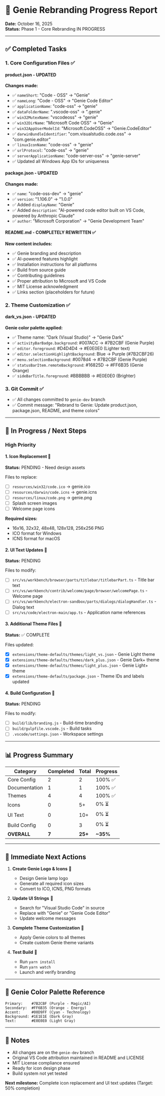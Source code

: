# 🎨 Genie Rebranding Progress Report

**Date:** October 16, 2025  
**Status:** Phase 1 - Core Rebranding IN PROGRESS

---

## ✅ Completed Tasks

### 1. Core Configuration Files ✅

#### product.json - UPDATED
**Changes made:**
- ✅ `nameShort`: "Code - OSS" → "Genie"
- ✅ `nameLong`: "Code - OSS" → "Genie Code Editor"
- ✅ `applicationName`: "code-oss" → "genie"
- ✅ `dataFolderName`: ".vscode-oss" → ".genie"
- ✅ `win32MutexName`: "vscodeoss" → "genie"
- ✅ `win32DirName`: "Microsoft Code OSS" → "Genie"
- ✅ `win32AppUserModelId`: "Microsoft.CodeOSS" → "Genie.CodeEditor"
- ✅ `darwinBundleIdentifier`: "com.visualstudio.code.oss" → "com.genie.editor"
- ✅ `linuxIconName`: "code-oss" → "genie"
- ✅ `urlProtocol`: "code-oss" → "genie"
- ✅ `serverApplicationName`: "code-server-oss" → "genie-server"
- ✅ Updated all Windows App IDs for uniqueness

#### package.json - UPDATED
**Changes made:**
- ✅ `name`: "code-oss-dev" → "genie"
- ✅ `version`: "1.106.0" → "1.0.0"
- ✅ Added `displayName`: "Genie"
- ✅ Added `description`: "AI-powered code editor built on VS Code, powered by Anthropic Claude"
- ✅ `author`: "Microsoft Corporation" → "Genie Development Team"

#### README.md - COMPLETELY REWRITTEN ✅
**New content includes:**
- ✅ Genie branding and description
- ✅ AI-powered features highlight
- ✅ Installation instructions for all platforms
- ✅ Build from source guide
- ✅ Contributing guidelines
- ✅ Proper attribution to Microsoft and VS Code
- ✅ MIT License acknowledgment
- ✅ Links section (placeholders for future)

### 2. Theme Customization ✅

#### dark_vs.json - UPDATED
**Genie color palette applied:**
- ✅ Theme name: "Dark (Visual Studio)" → "Genie Dark"
- ✅ `activityBarBadge.background`: #007ACC → #7B2CBF (Genie Purple)
- ✅ `editor.foreground`: #D4D4D4 → #E0E0E0 (Lighter text)
- ✅ `editor.selectionHighlightBackground`: Blue → Purple (#7B2CBF26)
- ✅ `menu.selectionBackground`: #0078d4 → #7B2CBF (Genie Purple)
- ✅ `statusBarItem.remoteBackground`: #16825D → #FF6B35 (Genie Orange)
- ✅ `sideBarTitle.foreground`: #BBBBBB → #E0E0E0 (Brighter)

### 3. Git Commit ✅
- ✅ All changes committed to `genie-dev` branch
- ✅ Commit message: "Rebrand to Genie: Update product.json, package.json, README, and theme colors"

---

## 🔄 In Progress / Next Steps

### High Priority

#### 1. Icon Replacement 🎨
**Status:** PENDING - Need design assets

Files to replace:
- [ ] `resources/win32/code.ico` → genie.ico
- [ ] `resources/darwin/code.icns` → genie.icns
- [ ] `resources/linux/code.png` → genie.png
- [ ] Splash screen images
- [ ] Welcome page icons

**Required sizes:**
- 16x16, 32x32, 48x48, 128x128, 256x256 PNG
- ICO format for Windows
- ICNS format for macOS

#### 2. UI Text Updates 📝
**Status:** PENDING

Files to modify:
- [ ] `src/vs/workbench/browser/parts/titlebar/titlebarPart.ts` - Title bar text
- [ ] `src/vs/workbench/contrib/welcome/page/browser/welcomePage.ts` - Welcome page
- [ ] `src/vs/workbench/electron-sandbox/parts/dialogs/dialogHandler.ts` - Dialog text
- [ ] `src/vs/code/electron-main/app.ts` - Application name references

#### 3. Additional Theme Files 🌈
**Status:** ✅ COMPLETE

Files updated:
- [x] `extensions/theme-defaults/themes/light_vs.json` - Genie Light theme
- [x] `extensions/theme-defaults/themes/dark_plus.json` - Genie Dark+ theme
- [x] `extensions/theme-defaults/themes/light_plus.json` - Genie Light+ theme
- [x] `extensions/theme-defaults/package.json` - Theme IDs and labels updated

#### 4. Build Configuration 🔧
**Status:** PENDING

Files to modify:
- [ ] `build/lib/branding.js` - Build-time branding
- [ ] `build/gulpfile.vscode.js` - Build tasks
- [ ] `.vscode/settings.json` - Workspace settings

---

## 📊 Progress Summary

| Category | Completed | Total | Progress |
|----------|-----------|-------|----------|
| Core Config | 2 | 2 | 100% ✅ |
| Documentation | 1 | 1 | 100% ✅ |
| Themes | 4 | 4 | 100% ✅ |
| Icons | 0 | 5+ | 0% ⏳ |
| UI Text | 0 | 10+ | 0% ⏳ |
| Build Config | 0 | 3 | 0% ⏳ |
| **OVERALL** | **7** | **25+** | **~35%** |

---

## 🎯 Immediate Next Actions

1. **Create Genie Logo & Icons** 🎨
   - Design Genie lamp logo
   - Generate all required icon sizes
   - Convert to ICO, ICNS, PNG formats

2. **Update UI Strings** 📝
   - Search for "Visual Studio Code" in source
   - Replace with "Genie" or "Genie Code Editor"
   - Update welcome messages

3. **Complete Theme Customization** 🌈
   - Apply Genie colors to all themes
   - Create custom Genie theme variants

4. **Test Build** 🧪
   - Run `yarn install`
   - Run `yarn watch`
   - Launch and verify branding

---

## 🧞 Genie Color Palette Reference

```
Primary:    #7B2CBF (Purple - Magic/AI)
Secondary:  #FF6B35 (Orange - Energy)
Accent:     #00D9FF (Cyan - Technology)
Background: #1E1E1E (Dark Gray)
Text:       #E0E0E0 (Light Gray)
```

---

## 📝 Notes

- All changes are on the `genie-dev` branch
- Original VS Code attribution maintained in README and LICENSE
- MIT License compliance ensured
- Ready for icon design phase
- Build system not yet tested

**Next milestone:** Complete icon replacement and UI text updates (Target: 50% completion)
